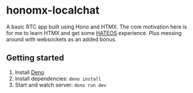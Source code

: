 # honomx-localchat

A basic RTC app built using Hono and HTMX. The core motivation here is for me to learn HTMX and get some [HATEOS](https://en.wikipedia.org/wiki/HATEOAS) experience. Plus messing around with websockets as an added bonus.

## Getting started

1. Install [Deno](https://docs.deno.com/runtime/getting_started/installation/)
2. Install dependencies: `deno install`
3. Start and watch server: `deno run dev`
